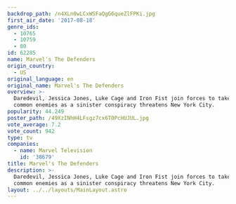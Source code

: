 ```yaml
---
backdrop_path: /n4XLn0wLCxWSFaQgG6queZlFPKi.jpg
first_air_date: '2017-08-18'
genre_ids:
  - 10765
  - 10759
  - 80
id: 62285
name: Marvel's The Defenders
origin_country:
  - US
original_language: en
original_name: Marvel's The Defenders
overview: >-
  Daredevil, Jessica Jones, Luke Cage and Iron Fist join forces to take on
  common enemies as a sinister conspiracy threatens New York City.
popularity: 44.249
poster_path: /49XzINhH4LFsgz7cx6TOPcHUJUL.jpg
vote_average: 7.2
vote_count: 942
type: tv
companies:
  - name: Marvel Television
    id: '38679'
title: Marvel's The Defenders
description: >-
  Daredevil, Jessica Jones, Luke Cage and Iron Fist join forces to take on
  common enemies as a sinister conspiracy threatens New York City.
layout: ../../layouts/MainLayout.astro
---
```


